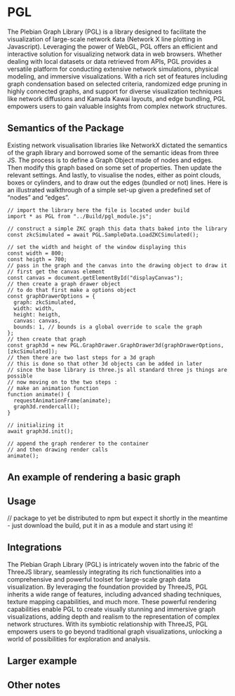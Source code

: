 # PGL
The Plebian Graph Library (PGL) is a library designed to facilitate the visualization of large-scale network data (Network X line plotting in Javascript). Leveraging the power of WebGL, PGL offers an efficient and interactive solution for visualizing network data in web browsers. Whether dealing with local datasets or data retrieved from APIs, PGL provides a versatile platform for conducting extensive network simulations, physical modeling, and immersive visualizations. With a rich set of features including graph condensation based on selected criteria, randomized edge pruning in highly connected graphs, and support for diverse visualization techniques like network diffusions and Kamada Kawai layouts, and edge bundling, PGL empowers users to gain valuable insights from complex network structures.

## Semantics of the Package 
Existing network visualisation libraries like NetworkX dictated the semantics of the graph library and borrowed some of the semantic ideas from three JS. The process is to define a Graph Object made of nodes and edges. Then modify this graph based on some set of properties. Then update the relevant settings. And lastly, to visualise the nodes, either as point clouds, boxes or cylinders, and to draw out the edges (bundled or not) lines.
Here is an illustrated walkthrough of a simple set-up given a predefined set of “nodes” and “edges”.
```
// import the library here the file is located under build
import * as PGL from "../Build/pgl_module.js";

// construct a simple ZKC graph this data thats baked into the library
const zkcSimulated = await PGL.SampleData.LoadZKCSimulated();

// set the width and height of the window displaying this
const width = 800;
const heigth = 700;
// pass in the graph and the canvas into the drawing object to draw it
// first get the canvas element
const canvas = document.getElementById("displayCanvas");
// then create a graph drawer object
// to do that first make a options object
const graphDrawerOptions = {
  graph: zkcSimulated,
  width: width,
  height: heigth,
  canvas: canvas,
  bounds: 1, // bounds is a global override to scale the graph
};
// then create that graph
const graph3d = new PGL.GraphDrawer.GraphDrawer3d(graphDrawerOptions, [zkcSimulated]);
// then there are two last steps for a 3d graph
// this is done so that other 3d objects can be added in later
// since the base library is three.js all standard three js things are possible
// now moving on to the two steps :
// make an animation function
function animate() {
  requestAnimationFrame(animate);
  graph3d.rendercall();
}

// initializing it
await graph3d.init();

// append the graph renderer to the container
// and then drawing render calls
animate();
```

## An example of rendering a basic graph

## Usage
// package to yet be distributed to npm but expect it shortly
in the meantime - just download the build, put it in as a module and start using it! 

## Integrations
The Plebian Graph Library (PGL) is intricately woven into the fabric of the ThreeJS library, seamlessly integrating its rich functionalities into a comprehensive and powerful toolset for large-scale graph data visualization. By leveraging the foundation provided by ThreeJS, PGL inherits a wide range of features, including advanced shading techniques, texture mapping capabilities, and much more. These powerful rendering capabilities enable PGL to create visually stunning and immersive graph visualizations, adding depth and realism to the representation of complex network structures. With its symbiotic relationship with ThreeJS, PGL empowers users to go beyond traditional graph visualizations, unlocking a world of possibilities for exploration and analysis.

## Larger example 

## Other notes

